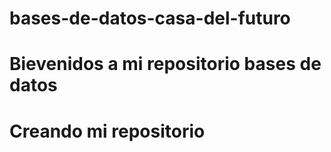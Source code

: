 # bases-de-datos-casa-del-futuro

<h1>Bievenidos a mi repositorio bases de datos<h1>

<p>Creando mi repositorio<p>
